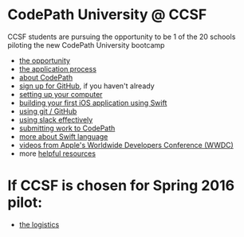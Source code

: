# CodePath University @ CCSF
CCSF students are pursuing the opportunity to be 1 of the 20 schools piloting the new CodePath University bootcamp

 - [the opportunity](./opportunity.md)
 - [the application process](./application.md)
 - [about CodePath](./aboutCodePath.md)
 - [sign up for GitHub](https://github.com/), if you haven't already 
 - [setting up your computer](./setup.md)
 - [building your first iOS application using Swift](./first.md)
 - [using git / GitHub](./git-github.md)
 - [using slack effectively](./slack.md)
 - [submitting work to CodePath](./submitting.md)
 - [more about Swift language](./swift.md)
 - [videos from Apple's Worldwide Developers Conference (WWDC)](./wwdc.md)
 - more [helpful resources](./resources.md)
 
# If CCSF is chosen for Spring 2016 pilot:

 - [the logistics](./logistics.md)
